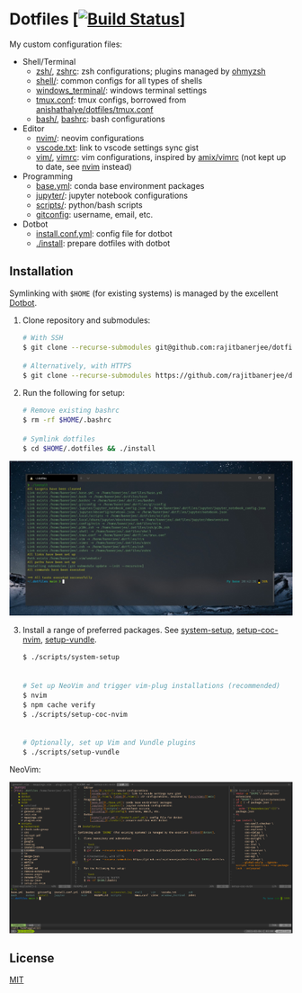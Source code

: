 # Dotfiles \[[![Build Status][travis-badge]][travis]]

My custom configuration files:

-   Shell/Terminal
    -   [zsh/](./zsh/), [zshrc](./zshrc): zsh configurations; plugins managed by [ohmyzsh][ohmyzsh]
    -   [shell/](./shell/): common configs for all types of shells
    -   [windows_terminal/](./windows_terminal/): windows terminal settings
    -   [tmux.conf](./tmux.conf): tmux configs, borrowed from [anishathalye/dotfiles/tmux.conf][anish]
    -   [bash/](./bash/), [bashrc](./bashrc): bash configurations
-   Editor
    -   [nvim/](./nvim/): neovim configurations
    -   [vscode.txt](./vscode.txt): link to vscode settings sync gist
    -   [vim/](./vim/), [vimrc](./vimrc): vim configurations, inspired by [amix/vimrc][amix] (not kept up to date, see [nvim](./nvim/) instead)
-   Programming
    -   [base.yml](./base.yml): conda base environment packages
    -   [jupyter/](./jupyter/): jupyter notebook configurations 
    -   [scripts/][scripts]: python/bash scripts
    -   [gitconfig](./gitconfig): username, email, etc.
-   Dotbot
    -   [install.conf.yml](./install.conf.yml): config file for dotbot
    -   [./install](./install): prepare dotfiles with dotbot

## Installation

Symlinking with `$HOME` (for existing systems) is managed by the excellent [Dotbot][dotbot].

1.  Clone repository and submodules:

    ```bash
    # With SSH
    $ git clone --recurse-submodules git@github.com:rajitbanerjee/dotfiles $HOME/.dotfiles

    # Alternatively, with HTTPS
    $ git clone --recurse-submodules https://github.com/rajitbanerjee/dotfiles.git $HOME/.dotfiles
    ```

2.  Run the following for setup:

    ```bash
    # Remove existing bashrc
    $ rm -rf $HOME/.bashrc

    # Symlink dotfiles
    $ cd $HOME/.dotfiles && ./install
    ```

<img src='./screenshot.jpg'>

3.  Install a range of preferred packages. See [system-setup][ss], [setup-coc-nvim][scn], [setup-vundle][sv].

    ```bash
    $ ./scripts/system-setup


    # Set up NeoVim and trigger vim-plug installations (recommended)
    $ nvim
    $ npm cache verify
    $ ./scripts/setup-coc-nvim


    # Optionally, set up Vim and Vundle plugins
    $ ./scripts/setup-vundle
    ```

NeoVim:

<img src='./nvim.png'>

## License

[MIT][license]

[travis-badge]: https://api.travis-ci.com/rajitbanerjee/dotfiles.svg?branch=main

[travis]: https://travis-ci.com/rajitbanerjee/dotfiles

[scripts]: https://github.com/rajitbanerjee/scripts

[amix]: https://github.com/amix/vimrc

[anish]: https://github.com/anishathalye/dotfiles/blob/master/tmux.conf

[dotbot]: https://github.com/anishathalye/dotbot

[ohmyzsh]: https://github.com/ohmyzsh/ohmyzsh

[ss]: https://github.com/rajitbanerjee/scripts/blob/master/system-setup

[scn]: https://github.com/rajitbanerjee/scripts/blob/master/setup-coc-nvim

[sv]: https://github.com/rajitbanerjee/scripts/blob/master/setup-vundle

[license]: LICENSE
